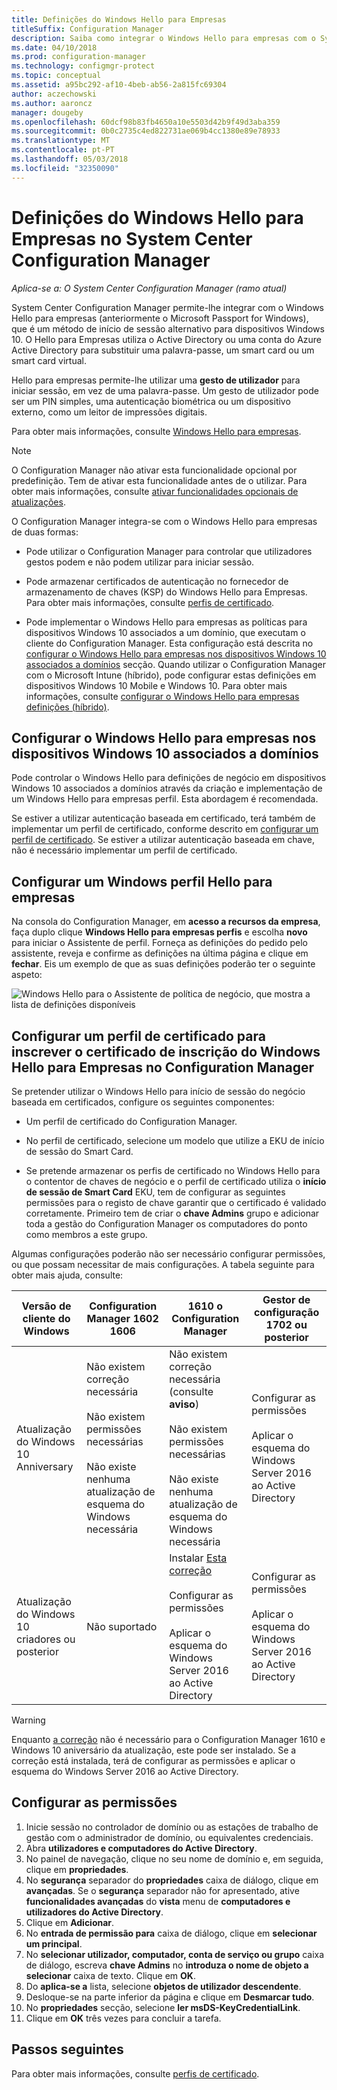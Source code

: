```yaml
---
title: Definições do Windows Hello para Empresas
titleSuffix: Configuration Manager
description: Saiba como integrar o Windows Hello para empresas com o System Center Configuration Manager.
ms.date: 04/10/2018
ms.prod: configuration-manager
ms.technology: configmgr-protect
ms.topic: conceptual
ms.assetid: a95bc292-af10-4beb-ab56-2a815fc69304
author: aczechowski
ms.author: aaroncz
manager: dougeby
ms.openlocfilehash: 60dcf98b83fb4650a10e5503d42b9f49d3aba359
ms.sourcegitcommit: 0b0c2735c4ed822731ae069b4cc1380e89e78933
ms.translationtype: MT
ms.contentlocale: pt-PT
ms.lasthandoff: 05/03/2018
ms.locfileid: "32350090"
---
```

# <a name="windows-hello-for-business-settings-in-system-center-configuration-manager"></a>Definições do Windows Hello para Empresas no System Center Configuration Manager

*Aplica-se a: O System Center Configuration Manager (ramo atual)*

<!--1245704-->
System Center Configuration Manager permite-lhe integrar com o Windows Hello para empresas (anteriormente o Microsoft Passport for Windows), que é um método de início de sessão alternativo para dispositivos Windows 10. O Hello para Empresas utiliza o Active Directory ou uma conta do Azure Active Directory para substituir uma palavra-passe, um smart card ou um smart card virtual.  

Hello para empresas permite-lhe utilizar uma **gesto de utilizador** para iniciar sessão, em vez de uma palavra-passe. Um gesto de utilizador pode ser um PIN simples, uma autenticação biométrica ou um dispositivo externo, como um leitor de impressões digitais.

Para obter mais informações, consulte [Windows Hello para empresas](https://docs.microsoft.com/windows/access-protection/hello-for-business/hello-identity-verification).


> [!Note]  
> O Configuration Manager não ativar esta funcionalidade opcional por predefinição. Tem de ativar esta funcionalidade antes de o utilizar. Para obter mais informações, consulte [ativar funcionalidades opcionais de atualizações](/sccm/core/servers/manage/install-in-console-updates#bkmk_options).<!--505213-->  


 O Configuration Manager integra-se com o Windows Hello para empresas de duas formas:  

-   Pode utilizar o Configuration Manager para controlar que utilizadores gestos podem e não podem utilizar para iniciar sessão.  

-   Pode armazenar certificados de autenticação no fornecedor de armazenamento de chaves (KSP) do Windows Hello para Empresas. Para obter mais informações, consulte [perfis de certificado](introduction-to-certificate-profiles.md).  

- Pode implementar o Windows Hello para empresas as políticas para dispositivos Windows 10 associados a um domínio, que executam o cliente do Configuration Manager. Esta configuração está descrita no [configurar o Windows Hello para empresas nos dispositivos Windows 10 associados a domínios](#configure-windows-hello-for-business-on-domain-joined-windows-10-devices) secção. Quando utilizar o Configuration Manager com o Microsoft Intune (híbrido), pode configurar estas definições em dispositivos Windows 10 Mobile e Windows 10. Para obter mais informações, consulte [configurar o Windows Hello para empresas definições (híbrido)](../../mdm/deploy-use/windows-hello-for-business-settings.md).

## <a name="configure-windows-hello-for-business-on-domain-joined-windows-10-devices"></a>Configurar o Windows Hello para empresas nos dispositivos Windows 10 associados a domínios
Pode controlar o Windows Hello para definições de negócio em dispositivos Windows 10 associados a domínios através da criação e implementação de um Windows Hello para empresas perfil. Esta abordagem é recomendada.


Se estiver a utilizar autenticação baseada em certificado, terá também de implementar um perfil de certificado, conforme descrito em [configurar um perfil de certificado](#configure-a-certificate-profile). Se estiver a utilizar autenticação baseada em chave, não é necessário implementar um perfil de certificado.

## <a name="configure-a-windows-hello-for-business-profile"></a>Configurar um Windows perfil Hello para empresas  

Na consola do Configuration Manager, em **acesso a recursos da empresa**, faça duplo clique **Windows Hello para empresas perfis** e escolha **novo** para iniciar o Assistente de perfil. Forneça as definições do pedido pelo assistente, reveja e confirme as definições na última página e clique em **fechar**. Eis um exemplo de que as suas definições poderão ter o seguinte aspeto:  

![Windows Hello para o Assistente de política de negócio, que mostra a lista de definições disponíveis](../media/Hello-for-Business-settings.png)

## <a name="configure-a-certificate-profile-to-enroll-the-windows-hello-for-business-enrollment-certificate-in-configuration-manager"></a>Configurar um perfil de certificado para inscrever o certificado de inscrição do Windows Hello para Empresas no Configuration Manager  
 Se pretender utilizar o Windows Hello para início de sessão do negócio baseada em certificados, configure os seguintes componentes:  

-   Um perfil de certificado do Configuration Manager.  

-   No perfil de certificado, selecione um modelo que utilize a EKU de início de sessão do Smart Card.  

-   Se pretende armazenar os perfis de certificado no Windows Hello para o contentor de chaves de negócio e o perfil de certificado utiliza o **início de sessão de Smart Card** EKU, tem de configurar as seguintes permissões para o registo de chave garantir que o certificado é validado corretamente.
Primeiro tem de criar o **chave Admins** grupo e adicionar toda a gestão do Configuration Manager os computadores do ponto como membros a este grupo.

Algumas configurações poderão não ser necessário configurar permissões, ou que possam necessitar de mais configurações. A tabela seguinte para obter mais ajuda, consulte:

|Versão de cliente do Windows|Configuration Manager 1602 1606|1610 o Configuration Manager|Gestor de configuração 1702 ou posterior|
|-|-|-|-|
|Atualização do Windows 10 Anniversary|Não existem correção necessária<br><br>Não existem permissões necessárias<br><br>Não existe nenhuma atualização de esquema do Windows necessária|Não existem correção necessária (consulte **aviso**)<br><br>Não existem permissões necessárias<br><br>Não existe nenhuma atualização de esquema do Windows necessária|Configurar as permissões<br><br>Aplicar o esquema do Windows Server 2016 ao Active Directory|
|Atualização do Windows 10 criadores ou posterior|Não suportado|Instalar [Esta correção](https://support.microsoft.com/help/4010155/update-rollup-for-system-center-configuration-manager-current-branch-v)<br><br>Configurar as permissões<br><br>Aplicar o esquema do Windows Server 2016 ao Active Directory|Configurar as permissões<br><br>Aplicar o esquema do Windows Server 2016 ao Active Directory|

> [!WARNING]
> Enquanto [a correção](https://support.microsoft.com/help/4010155/update-rollup-for-system-center-configuration-manager-current-branch-v) não é necessário para o Configuration Manager 1610 e Windows 10 aniversário da atualização, este pode ser instalado.  Se a correção está instalada, terá de configurar as permissões e aplicar o esquema do Windows Server 2016 ao Active Directory.

## <a name="to-configure-permissions"></a>Configurar as permissões

1.  Inicie sessão no controlador de domínio ou as estações de trabalho de gestão com o administrador de domínio, ou equivalentes credenciais.
2.  Abra **utilizadores e computadores do Active Directory**.
3.  No painel de navegação, clique no seu nome de domínio e, em seguida, clique em **propriedades**.
4.  No **segurança** separador do *<domain name>* **propriedades** caixa de diálogo, clique em **avançadas**. Se o **segurança** separador não for apresentado, ative **funcionalidades avançadas** do **vista** menu de **computadores e utilizadores do Active Directory**.
5.  Clique em **Adicionar**.
6.  No **entrada de permissão para** *<domain name>* caixa de diálogo, clique em **selecionar um principal**.
7.  No **selecionar utilizador, computador, conta de serviço ou grupo** caixa de diálogo, escreva **chave Admins** no **introduza o nome de objeto a selecionar** caixa de texto. Clique em **OK**.
8.  Do **aplica-se a** lista, selecione **objetos de utilizador descendente**.
9.  Desloque-se na parte inferior da página e clique em **Desmarcar tudo**.
10. No **propriedades** secção, selecione **ler msDS-KeyCredentialLink**.
11. Clique em **OK** três vezes para concluir a tarefa.


## <a name="next-steps"></a>Passos seguintes

Para obter mais informações, consulte [perfis de certificado](introduction-to-certificate-profiles.md).  




